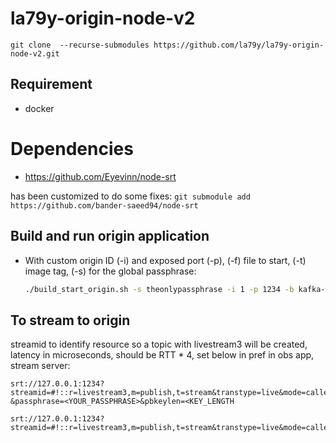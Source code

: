 # la79y-origin-node-v2
`git clone  --recurse-submodules https://github.com/la79y/la79y-origin-node-v2.git`

## Requirement
- docker

# Dependencies
- https://github.com/Eyevinn/node-srt

has been customized to do some fixes:
`git submodule add https://github.com/bander-saeed94/node-srt`

## Build and run origin application
- With custom origin ID (-i) and exposed port (-p),  (-f) file to start, (-t) image tag, (-s) for the global passphrase:
  ```sh
  ./build_start_origin.sh -s theonlypassphrase -i 1 -p 1234 -b kafka-server:9092 -f origin_docker_v4.js -t nodejs-origin-rdkafka-v4
  ```


## To stream to origin
streamid to identify resource so a topic with livestream3 will be created, latency in microseconds, should be RTT * 4, set below in pref in obs app, stream server:     
```
srt://127.0.0.1:1234?streamid=#!::r=livestream3,m=publish,t=stream&transtype=live&mode=caller&latency=3200000
&passphrase=<YOUR_PASSPHRASE>&pbkeylen=<KEY_LENGTH
```
```shell
srt://127.0.0.1:1234?streamid=#!::r=livestream3,m=publish,t=stream&transtype=live&mode=caller&latency=3200000&passphrase=theonlypassphrase&pbkeylen=16
```